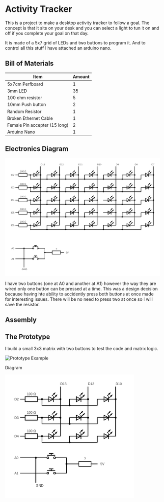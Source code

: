 # Activity Tracker

This is a project to make a desktop activity tracker to follow a goal. 
The concept is that it sits on your desk and you can select a light to tun it on and off if you complete your goal on that day.

It is made of a 5x7 grid of LEDs and two buttons to program it. And to control all this stuff I have attached an arduino nano.

## Bill of Materials

| Item | Amount |
| ---- | ---- |
| 5x7cm Perfboard | 1 |
| 3mm LED | 35 |
| 100 ohm resistor | 5 |
| 10mm Push button | 2 |
| Random Resistor | 1 |
| Broken Ethernet Cable | 1 |
| Female Pin accepter (15 long) | 2 |
| Arduino Nano | 1 |

## Electronics Diagram

![Prototype Diagram](/images/MatrixDiagram.png)

I have two buttons (one at A0 and another at A1) however the way they are wired only one button can be pressed at a time. 
This was a design decision because having hte ability to accidently press both buttons at once made for interesting issues. 
There will be no need to press two at once so I will save the resistor. 

## Assembly

## The Prototype

I build a small 3x3 matrix with two buttons to test the code and matrix logic.

![Prototype Example](/images/Prototype.gif)

Diagram

![Prototype Diagram](/images/PrototypeDiagram.png)

